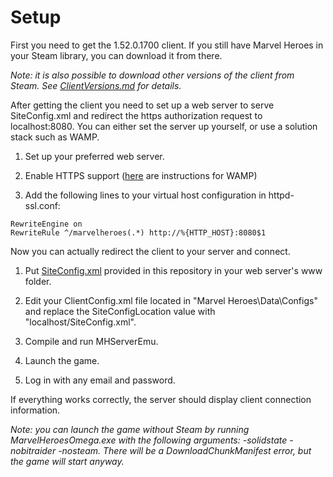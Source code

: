 # Setup

First you need to get the 1.52.0.1700 client. If you still have Marvel Heroes in your Steam library, you can download it from there.

*Note: it is also possible to download other versions of the client from Steam. See [ClientVersions.md](https://github.com/Crypto137/MHServerEmu/blob/master/docs/ClientVersions.md) for details.*

After getting the client you need to set up a web server to serve SiteConfig.xml and redirect the https authorization request to localhost:8080. You can either set the server up yourself, or use a solution stack such as WAMP.

1. Set up your preferred web server.

2. Enable HTTPS support ([here](https://gist.github.com/danieldogeanu/081dc198a2d727afd6bf01174990ee8d) are instructions for WAMP)

3. Add the following lines to your virtual host configuration in httpd-ssl.conf:

```
RewriteEngine on
RewriteRule ^/marvelheroes(.*) http://%{HTTP_HOST}:8080$1
```

Now you can actually redirect the client to your server and connect.

1. Put [SiteConfig.xml](https://github.com/Crypto137/MHServerEmu/blob/master/assets/SiteConfig.xml) provided in this repository in your web server's www folder.

2. Edit your ClientConfig.xml file located in "Marvel Heroes\Data\Configs" and replace the SiteConfigLocation value with "localhost/SiteConfig.xml".

3. Compile and run MHServerEmu.

4. Launch the game.

5. Log in with any email and password.

If everything works correctly, the server should display client connection information.

*Note: you can launch the game without Steam by running MarvelHeroesOmega.exe with the following arguments: -solidstate -nobitraider -nosteam. There will be a DownloadChunkManifest error, but the game will start anyway.*
